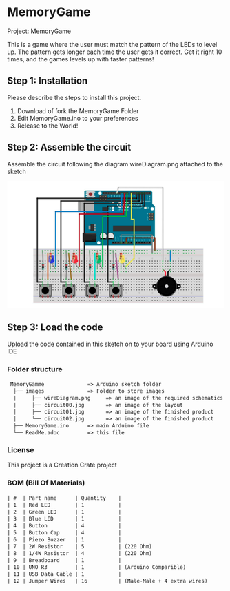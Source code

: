 # MemoryGame

Project: MemoryGame

This is a game where the user must match the pattern of the LEDs to level up. 
The pattern gets longer each time the user gets it correct. 
Get it right 10 times, and the games levels up with faster patterns!

## Step 1: Installation
Please describe the steps to install this project.

1. Download of fork the MemoryGame Folder
2. Edit MemoryGame.ino to your preferences
3. Release to the World!

## Step 2: Assemble the circuit

Assemble the circuit following the diagram wireDiagram.png attached to the sketch

![Wire diagram](/images/wireDiagram.png)

## Step 3: Load the code

Upload the code contained in this sketch on to your board using Arduino IDE

### Folder structure

```
 MemoryGamme              => Arduino sketch folder
  ├── images              => Folder to store images
  |     ├── wireDiagram.png     => an image of the required schematics
  |     ├── circuit00.jpg       => an image of the layout
  |     ├── circuit01.jpg       => an image of the finished product
  |     └── circuit02.jpg       => an image of the finished product
  ├── MemoryGame.ino      => main Arduino file
  └── ReadMe.adoc         => this file
```

### License

This project is a Creation Crate project

### BOM (Bill Of Materials)

```
| #  | Part name      | Quantity    |
| 1  | Red LED        | 1           |
| 2  | Green LED      | 1           |
| 3  | Blue LED       | 1           |
| 4  | Button         | 4           |
| 5  | Button Cap     | 4           |
| 6  | Piezo Buzzer   | 1           |
| 7  | 2W Resistor    | 5           | (220 Ohm)
| 8  | 1/4W Resistor  | 4           | (220 Ohm)
| 9  | Breadboard     | 1           |
| 10 | UNO R3         | 1           | (Arduino Comparible)
| 11 | USB Data Cable | 1           |
| 12 | Jumper Wires   | 16          | (Male-Male + 4 extra wires)
```